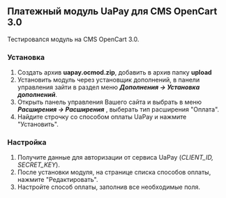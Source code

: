 ## Платежный модуль UaPay для CMS OpenCart 3.0

Тестировался модуль на CMS OpenCart 3.0.

### Установка
1. Создать архив **uapay.ocmod.zip**, добавить в архив папку **upload**
2. Установить модуль через установщик дополнений, в панели управления зайти в раздел меню _**Дополнения → Установка дополнений**_.
3. Открыть панель управления Вашего сайта и выбрать в меню _**Расширения → Расширения**_ , выберать тип расширения "Оплата".
4. Найдите строчку со способом оплаты UaPay и нажмите "Установить".

### Настройка
1. Получите данные для авторизации от сервиса UaPay (*CLIENT_ID, SECRET_KEY*).
2. После установки модуля, на странице списка способов оплаты, нажмите "Редактировать".
3. Настройте способ оплаты, заполнив все необходимые поля.
